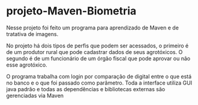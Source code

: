 # projeto-Maven-Biometria

Nesse projeto foi feito um programa para aprendizado de Maven e de tratativa de imagens.

No projeto há dois tipos de perfis que podem ser acessados, o primeiro é de um produtor rural que pode cadastrar dados de seus agrotóxicos.
O segundo é de um funcionário de um órgão fiscal que pode aprovar ou não esse agrotóxico.

O programa trabalha com login por comparação de digital entre o que está no banco e o que foi passado como parâmetro.
Toda a interface utiliza GUI java padrão e todas as dependências e bibliotecas externas são gerenciadas via Maven